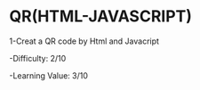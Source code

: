 # QR(HTML-JAVASCRIPT)
1-Creat a QR code by Html and Javacript







-Difficulty: 2/10



-Learning Value: 3/10


